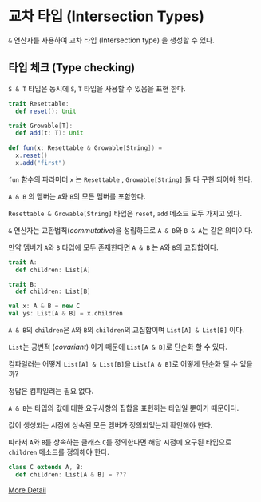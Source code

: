 # 교차 타입 (Intersection Types)

`&` 연산자를 사용하여 교차 타입 (Intersection type) 을 생성할 수 있다.

## 타입 체크 (Type checking)

`S & T` 타입은 동시에 `S`, `T` 타입을 사용할 수 있음을 표현 한다.

```scala
trait Resettable:
  def reset(): Unit

trait Growable[T]:
  def add(t: T): Unit
  
def fun(x: Resettable & Growable[String]) =
  x.reset()
  x.add("first")
```

`fun` 함수의 파라미터 `x` 는 `Resettable` , `Growable[String]` 둘 다 구현 되어야 한다.

`A & B` 의 멤버는 `A`와 `B`의 모든 멤버를 포함한다.

`Resettable & Growable[String]` 타입은 `reset`, `add` 메소드 모두 가지고 있다.

`&` 연산자는 교환법칙(_commutative_)을 성립하므로 `A & B`와 `B & A`는 같은 의미이다.

만약 멤버가 `A`와 `B` 타입에 모두 존재한다면 `A & B` 는 `A`와 `B`의 교집합이다.

```scala
trait A:
  def children: List[A]

trait B:
  def children: List[B]

val x: A & B = new C
val ys: List[A & B] = x.children
```

`A & B`의 `children`은 `A`와 `B`의 `children`의 교집합이며 `List[A] & List[B]` 이다.

`List`는 공변적 (_covariant_) 이기 때문에 `List[A & B]`로 단순화 할 수 있다.

컴파일러는 어떻게 `List[A] & List[B]`을 `List[A & B]`로 어떻게 단순화 될 수 있을까?

정답은 컴파일러는 필요 없다.

`A & B`는 타입의 값에 대한 요구사항의 집합을 표현하는 타입일 뿐이기 때문이다.

값이 생성되는 시점에 상속된 모든 멤버가 정의되었는지 확인해야 한다.

따라서 `A`와 `B`를 상속하는 클래스 `C`를 정의한다면 해당 시점에 요구된 타입으로 `children` 메소드를 정의해야 한다.

```scala
class C extends A, B:
  def children: List[A & B] = ???
```

[More Detail](https://docs.scala-lang.org/scala3/reference/new-types/intersection-types-spec.html)
